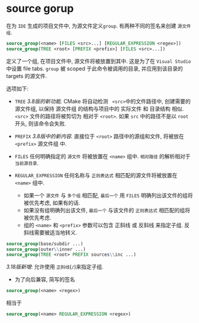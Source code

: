 # source gorup

在为 `IDE` 生成的项目文件中, 为源文件定义`group`.
有两种不同的签名来创建 `源文件组`.

```cmake
source_group(<name> [FILES <src>...] [REGULAR_EXPRESSION <regex>])
source_group(TREE <root> [PREFIX <prefix>] [FILES <src>...])
```

定义了一个组, 在项目文件中, 源文件将被放置到其中.
这是为了在 `Visual Studio` 中设置 file tabs.
`group` 被 scoped 于此命令被调用的目录, 并应用到该目录的 targets 的源文件.

选项如下:

+ `TREE`
*3.8版的新功能.*
CMake 将自动检测 ` <src>`中的文件路径中, 创建需要的 源文件组,
以保持 源文件组 的结构与项目中的 实际文件 和 目录结构 相似.
`<src>` 文件的路径将被剪切为 相对于 `<root>`.
如果 `src` 中的路径不是以 `root` 开头, 则该命令会失败.

+ `PREFIX`
*3.8版中的新内容.*
直接位于 `<root>` 路径中的源组和文件, 将被放在 `<prefix>` 源文件组 中.

+ `FILES`
任何明确指定的 `源文件` 将被放置在 `<name>` 组中.
`相对路径` 的解析相对于 `当前源目录`.

+ `REGULAR_EXPRESSION`
任何名称与 `正则表达式` 相匹配的源文件将被放置在 `<name>` 组中.
  + 如果一个 `源文件` 与 `多个组` 相匹配,
    `最后一个` 用 `FILES` 明确列出该文件的组将被优先考虑, 如果有的话.
  + 如果没有组明确列出该文件,
    `最后一个` 与该文件的 `正则表达式` 相匹配的组将被优先考虑.
  + 组的 `<name>` 和 `<prefix>` 参数可以包含 正斜线 或 反斜线 来指定子组.
    反斜线需要被适当地转义.

```cmake
source_group(base/subdir ...)
source_group(outer\\inner ...)
source_group(TREE <root> PREFIX sources\\inc ...)
```

*3.18版新增*: 允许使用 `正斜线`(`/`)来指定子组.

+ 为了向后兼容, 简写的签名

```cmake
source_group(<name> <regex>)
```

相当于

```cmake
source_group(<name> REGULAR_EXPRESSION <regex>)
```
